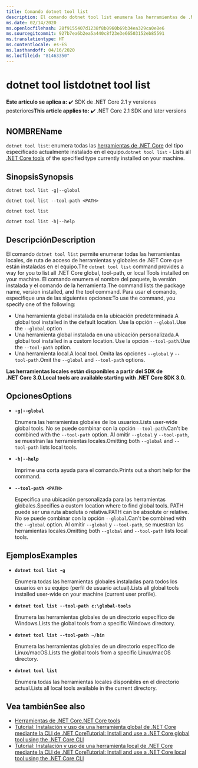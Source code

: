 ```yaml
---
title: Comando dotnet tool list
description: El comando dotnet tool list enumera las herramientas de .NET Core que están instaladas en el equipo.
ms.date: 02/14/2020
ms.openlocfilehash: 28f9155407d1238f8b0960b69b34ea329ca0e8e6
ms.sourcegitcommit: 927b7ea6b2ea5a440c8f23e3e66503152eb85591
ms.translationtype: HT
ms.contentlocale: es-ES
ms.lasthandoff: 04/16/2020
ms.locfileid: "81463350"
---
```

# <a name="dotnet-tool-list"></a><span data-ttu-id="104e1-103">dotnet tool list</span><span class="sxs-lookup"><span data-stu-id="104e1-103">dotnet tool list</span></span>

<span data-ttu-id="104e1-104">**Este artículo se aplica a:** ✔️ SDK de .NET Core 2.1 y versiones posteriores</span><span class="sxs-lookup"><span data-stu-id="104e1-104">**This article applies to:** ✔️ .NET Core 2.1 SDK and later versions</span></span>

## <a name="name"></a><span data-ttu-id="104e1-105">NOMBRE</span><span class="sxs-lookup"><span data-stu-id="104e1-105">Name</span></span>

<span data-ttu-id="104e1-106">`dotnet tool list`: enumera todas las [herramientas de .NET Core](global-tools.md) del tipo especificado actualmente instalado en el equipo.</span><span class="sxs-lookup"><span data-stu-id="104e1-106">`dotnet tool list` - Lists all [.NET Core tools](global-tools.md) of the specified type currently installed on your machine.</span></span>

## <a name="synopsis"></a><span data-ttu-id="104e1-107">Sinopsis</span><span class="sxs-lookup"><span data-stu-id="104e1-107">Synopsis</span></span>

```dotnetcli
dotnet tool list -g|--global

dotnet tool list --tool-path <PATH>

dotnet tool list

dotnet tool list -h|--help
```

## <a name="description"></a><span data-ttu-id="104e1-108">Descripción</span><span class="sxs-lookup"><span data-stu-id="104e1-108">Description</span></span>

<span data-ttu-id="104e1-109">El comando `dotnet tool list` permite enumerar todas las herramientas locales, de ruta de acceso de herramientas y globales de .NET Core que están instaladas en el equipo.</span><span class="sxs-lookup"><span data-stu-id="104e1-109">The `dotnet tool list` command provides a way for you to list all .NET Core global, tool-path, or local Tools installed on your machine.</span></span> <span data-ttu-id="104e1-110">El comando enumera el nombre del paquete, la versión instalada y el comando de la herramienta.</span><span class="sxs-lookup"><span data-stu-id="104e1-110">The command lists the package name, version installed, and the tool command.</span></span>  <span data-ttu-id="104e1-111">Para usar el comando, especifique una de las siguientes opciones:</span><span class="sxs-lookup"><span data-stu-id="104e1-111">To use the command, you specify one of the following:</span></span>

* <span data-ttu-id="104e1-112">Una herramienta global instalada en la ubicación predeterminada.</span><span class="sxs-lookup"><span data-stu-id="104e1-112">A global tool installed in the default location.</span></span> <span data-ttu-id="104e1-113">Use la opción `--global`.</span><span class="sxs-lookup"><span data-stu-id="104e1-113">Use the `--global` option</span></span>
* <span data-ttu-id="104e1-114">Una herramienta global instalada en una ubicación personalizada.</span><span class="sxs-lookup"><span data-stu-id="104e1-114">A global tool installed in a custom location.</span></span> <span data-ttu-id="104e1-115">Use la opción `--tool-path`.</span><span class="sxs-lookup"><span data-stu-id="104e1-115">Use the `--tool-path` option.</span></span>
* <span data-ttu-id="104e1-116">Una herramienta local.</span><span class="sxs-lookup"><span data-stu-id="104e1-116">A local tool.</span></span> <span data-ttu-id="104e1-117">Omita las opciones `--global` y `--tool-path`.</span><span class="sxs-lookup"><span data-stu-id="104e1-117">Omit the `--global` and `--tool-path` options.</span></span>

<span data-ttu-id="104e1-118">**Las herramientas locales están disponibles a partir del SDK de .NET Core 3.0.**</span><span class="sxs-lookup"><span data-stu-id="104e1-118">**Local tools are available starting with .NET Core SDK 3.0.**</span></span>

## <a name="options"></a><span data-ttu-id="104e1-119">Opciones</span><span class="sxs-lookup"><span data-stu-id="104e1-119">Options</span></span>

- **`-g|--global`**

  <span data-ttu-id="104e1-120">Enumera las herramientas globales de los usuarios.</span><span class="sxs-lookup"><span data-stu-id="104e1-120">Lists user-wide global tools.</span></span> <span data-ttu-id="104e1-121">No se puede combinar con la opción `--tool-path`.</span><span class="sxs-lookup"><span data-stu-id="104e1-121">Can't be combined with the `--tool-path` option.</span></span> <span data-ttu-id="104e1-122">Al omitir `--global` y `--tool-path`, se muestran las herramientas locales.</span><span class="sxs-lookup"><span data-stu-id="104e1-122">Omitting both `--global` and `--tool-path` lists local tools.</span></span>

- **`-h|--help`**

  <span data-ttu-id="104e1-123">Imprime una corta ayuda para el comando.</span><span class="sxs-lookup"><span data-stu-id="104e1-123">Prints out a short help for the command.</span></span>

- **`--tool-path <PATH>`**

  <span data-ttu-id="104e1-124">Especifica una ubicación personalizada para las herramientas globales.</span><span class="sxs-lookup"><span data-stu-id="104e1-124">Specifies a custom location where to find global tools.</span></span> <span data-ttu-id="104e1-125">PATH puede ser una ruta absoluta o relativa.</span><span class="sxs-lookup"><span data-stu-id="104e1-125">PATH can be absolute or relative.</span></span> <span data-ttu-id="104e1-126">No se puede combinar con la opción `--global`.</span><span class="sxs-lookup"><span data-stu-id="104e1-126">Can't be combined with the `--global` option.</span></span> <span data-ttu-id="104e1-127">Al omitir `--global` y `--tool-path`, se muestran las herramientas locales.</span><span class="sxs-lookup"><span data-stu-id="104e1-127">Omitting both `--global` and `--tool-path` lists local tools.</span></span>

## <a name="examples"></a><span data-ttu-id="104e1-128">Ejemplos</span><span class="sxs-lookup"><span data-stu-id="104e1-128">Examples</span></span>

- **`dotnet tool list -g`**

  <span data-ttu-id="104e1-129">Enumera todas las herramientas globales instaladas para todos los usuarios en su equipo (perfil de usuario actual).</span><span class="sxs-lookup"><span data-stu-id="104e1-129">Lists all global tools installed user-wide on your machine (current user profile).</span></span>

- **`dotnet tool list --tool-path c:\global-tools`**

  <span data-ttu-id="104e1-130">Enumera las herramientas globales de un directorio específico de Windows.</span><span class="sxs-lookup"><span data-stu-id="104e1-130">Lists the global tools from a specific Windows directory.</span></span>

- **`dotnet tool list --tool-path ~/bin`**

  <span data-ttu-id="104e1-131">Enumera las herramientas globales de un directorio específico de Linux/macOS.</span><span class="sxs-lookup"><span data-stu-id="104e1-131">Lists the global tools from a specific Linux/macOS directory.</span></span>

- **`dotnet tool list`**

  <span data-ttu-id="104e1-132">Enumera todas las herramientas locales disponibles en el directorio actual.</span><span class="sxs-lookup"><span data-stu-id="104e1-132">Lists all local tools available in the current directory.</span></span>

## <a name="see-also"></a><span data-ttu-id="104e1-133">Vea también</span><span class="sxs-lookup"><span data-stu-id="104e1-133">See also</span></span>

- [<span data-ttu-id="104e1-134">Herramientas de .NET Core</span><span class="sxs-lookup"><span data-stu-id="104e1-134">.NET Core tools</span></span>](global-tools.md)
- [<span data-ttu-id="104e1-135">Tutorial: Instalación y uso de una herramienta global de .NET Core mediante la CLI de .NET Core</span><span class="sxs-lookup"><span data-stu-id="104e1-135">Tutorial: Install and use a .NET Core global tool using the .NET Core CLI</span></span>](global-tools-how-to-use.md)
- [<span data-ttu-id="104e1-136">Tutorial: Instalación y uso de una herramienta local de .NET Core mediante la CLI de .NET Core</span><span class="sxs-lookup"><span data-stu-id="104e1-136">Tutorial: Install and use a .NET Core local tool using the .NET Core CLI</span></span>](local-tools-how-to-use.md)
